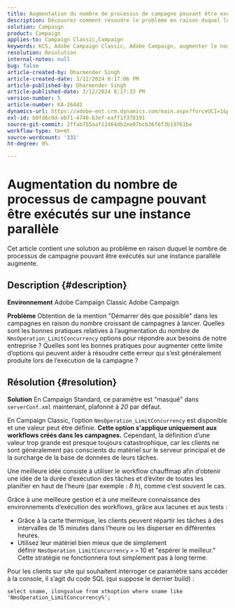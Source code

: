 ```yaml
---
title: Augmentation du nombre de processus de campagne pouvant être exécutés sur une instance parallèle
description: Découvrez comment résoudre le problème en raison duquel le nombre de processus de campagne peut augmenter sur une instance parallèle. Utilisez la carte thermique des workflows.
solution: Campaign
product: Campaign
applies-to: Campaign Classic,Campaign
keywords: KCS, Adobe Campaign Classic, Adobe Campaign, augmenter le nombre, processus de campagne, instance, parallèle, bonnes pratiques
resolution: Resolution
internal-notes: null
bug: false
article-created-by: Dharmender Singh
article-created-date: 3/12/2024 8:17:06 PM
article-published-by: Dharmender Singh
article-published-date: 3/12/2024 8:17:33 PM
version-number: 5
article-number: KA-16442
dynamics-url: https://adobe-ent.crm.dynamics.com/main.aspx?forceUCI=1&pagetype=entityrecord&etn=knowledgearticle&id=56b42c7b-ade0-ee11-904c-6045bd045872
exl-id: b0fd6c0d-eb71-4740-b3ef-eaff1f378191
source-git-commit: 2ffab755aaf12d64db2ee07bcb36f6f3b19761be
workflow-type: tm+mt
source-wordcount: '331'
ht-degree: 0%

---
```


# Augmentation du nombre de processus de campagne pouvant être exécutés sur une instance parallèle


Cet article contient une solution au problème en raison duquel le nombre de processus de campagne pouvant être exécutés sur une instance parallèle augmente.

## Description {#description}


<b>Environnement</b>
Adobe Campaign Classic Adobe Campaign

<b>Problème</b>
Obtention de la mention &quot;Démarrer dès que possible&quot; dans les campagnes en raison du nombre croissant de campagnes à lancer.
Quelles sont les bonnes pratiques relatives à l’augmentation du nombre de `NmsOperation_LimitConcurrency` options pour répondre aux besoins de notre entreprise ?
Quelles sont les bonnes pratiques pour augmenter cette limite d’options qui peuvent aider à résoudre cette erreur qui s’est généralement produite lors de l’exécution de la campagne ?


## Résolution {#resolution}


<b>Solution</b>
En Campaign Standard, ce paramètre est &quot;masqué&quot; dans `serverConf.xml` maintenant, plafonné à *20* par défaut.  

En Campaign Classic, l’option `NmsOperation_LimitConcurrency` est disponible et une valeur peut être définie.
<b>Cette option s&#39;applique uniquement aux workflows créés dans les campagnes.</b>
Cependant, la définition d’une valeur trop grande est presque toujours catastrophique, car les clients ne sont généralement pas conscients du matériel sur le serveur principal et de la surcharge de la base de données de leurs tâches.

Une meilleure idée consiste à utiliser le workflow chauffmap afin d’obtenir une idée de la durée d’exécution des tâches et d’éviter de toutes les planifier en haut de l’heure (par exemple : *8 h*), comme c’est souvent le cas.

Grâce à une meilleure gestion et à une meilleure connaissance des environnements d’exécution des workflows, grâce aux lacunes et aux tests :

- Grâce à la carte thermique, les clients peuvent répartir les tâches à des intervalles de 15 minutes dans l’heure ou les disperser en différentes heures.
- Utilisez leur matériel bien mieux que de simplement définir `NmsOperation_LimitConcurrency` `>` `>`  10 et &quot;espérer le meilleur.&quot; Cette stratégie ne fonctionnera tout simplement pas à long terme.


Pour les clients sur site qui souhaitent interroger ce paramètre sans accéder à la console, il s’agit du code SQL (qui suppose le dernier build) :


```
select sname, ilongvalue from xtkoption where sname like 'NmsOperation_LimitConcurrency%';
```
